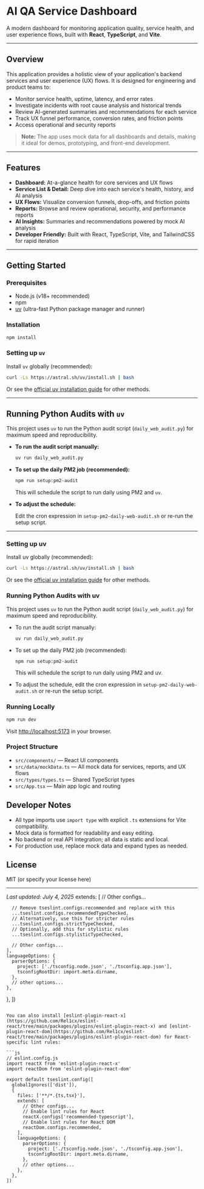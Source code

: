# AI QA Service Dashboard

A modern dashboard for monitoring application quality, service health, and user experience flows, built with **React**, **TypeScript**, and **Vite**.

---

## Overview

This application provides a holistic view of your application's backend services and user experience (UX) flows. It is designed for engineering and product teams to:

- Monitor service health, uptime, latency, and error rates
- Investigate incidents with root cause analysis and historical trends
- Review AI-generated summaries and recommendations for each service
- Track UX funnel performance, conversion rates, and friction points
- Access operational and security reports

> **Note:** The app uses mock data for all dashboards and details, making it ideal for demos, prototyping, and front-end development.

---

## Features

- **Dashboard:** At-a-glance health for core services and UX flows
- **Service List & Detail:** Deep dive into each service's health, history, and AI analysis
- **UX Flows:** Visualize conversion funnels, drop-offs, and friction points
- **Reports:** Browse and review operational, security, and performance reports
- **AI Insights:** Summaries and recommendations powered by mock AI analysis
- **Developer Friendly:** Built with React, TypeScript, Vite, and TailwindCSS for rapid iteration

---

## Getting Started

### Prerequisites

- Node.js (v18+ recommended)
- npm
- [uv](https://github.com/astral-sh/uv) (ultra-fast Python package manager and runner)

### Installation

```bash
npm install
```

### Setting up `uv`

Install `uv` globally (recommended):

```bash
curl -Ls https://astral.sh/uv/install.sh | bash
```

Or see the [official uv installation guide](https://github.com/astral-sh/uv#installation) for other methods.

---

## Running Python Audits with `uv`

This project uses `uv` to run the Python audit script (`daily_web_audit.py`) for maximum speed and reproducibility.

- **To run the audit script manually:**

  ```bash
  uv run daily_web_audit.py
  ```

- **To set up the daily PM2 job (recommended):**

  ```bash
  npm run setup:pm2-audit
  ```

  This will schedule the script to run daily using PM2 and `uv`.

- **To adjust the schedule:**

  Edit the cron expression in `setup-pm2-daily-web-audit.sh` or re-run the setup script.

---


### Setting up uv

Install uv globally (recommended):
```bash
curl -Ls https://astral.sh/uv/install.sh | bash
```
Or see the [official uv installation guide](https://github.com/astral-sh/uv#installation) for other methods.

### Running Python Audits with uv

This project uses `uv` to run the Python audit script (`daily_web_audit.py`) for maximum speed and reproducibility.

- To run the audit script manually:
  ```bash
  uv run daily_web_audit.py
  ```

- To set up the daily PM2 job (recommended):
  ```bash
  npm run setup:pm2-audit
  ```
  This will schedule the script to run daily using PM2 and uv.

- To adjust the schedule, edit the cron expression in `setup-pm2-daily-web-audit.sh` or re-run the setup script.

### Running Locally
```bash
npm run dev
```
Visit [http://localhost:5173](http://localhost:5173) in your browser.

### Project Structure
- `src/components/` — React UI components
- `src/data/mockData.ts` — All mock data for services, reports, and UX flows
- `src/types/types.ts` — Shared TypeScript types
- `src/App.tsx` — Main app logic and routing

## Developer Notes
- All type imports use `import type` with explicit `.ts` extensions for Vite compatibility.
- Mock data is formatted for readability and easy editing.
- No backend or real API integration; all data is static and local.
- For production use, replace mock data and expand types as needed.

## License
MIT (or specify your license here)

---
*Last updated: July 4, 2025*
    extends: [
      // Other configs...

      // Remove tseslint.configs.recommended and replace with this
      ...tseslint.configs.recommendedTypeChecked,
      // Alternatively, use this for stricter rules
      ...tseslint.configs.strictTypeChecked,
      // Optionally, add this for stylistic rules
      ...tseslint.configs.stylisticTypeChecked,

      // Other configs...
    ],
    languageOptions: {
      parserOptions: {
        project: ['./tsconfig.node.json', './tsconfig.app.json'],
        tsconfigRootDir: import.meta.dirname,
      },
      // other options...
    },
  },
])
```

You can also install [eslint-plugin-react-x](https://github.com/Rel1cx/eslint-react/tree/main/packages/plugins/eslint-plugin-react-x) and [eslint-plugin-react-dom](https://github.com/Rel1cx/eslint-react/tree/main/packages/plugins/eslint-plugin-react-dom) for React-specific lint rules:

```js
// eslint.config.js
import reactX from 'eslint-plugin-react-x'
import reactDom from 'eslint-plugin-react-dom'

export default tseslint.config([
  globalIgnores(['dist']),
  {
    files: ['**/*.{ts,tsx}'],
    extends: [
      // Other configs...
      // Enable lint rules for React
      reactX.configs['recommended-typescript'],
      // Enable lint rules for React DOM
      reactDom.configs.recommended,
    ],
    languageOptions: {
      parserOptions: {
        project: ['./tsconfig.node.json', './tsconfig.app.json'],
        tsconfigRootDir: import.meta.dirname,
      },
      // other options...
    },
  },
])
```
